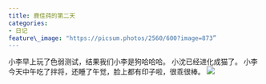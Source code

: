 ```yaml
---
title: 鹿佳莼的第二天
categories:
- 日记
feature\_image: "https://picsum.photos/2560/600?image=873”
---
```


小李早上玩了色弱测试，结果我们小李是狗哈哈哈。
小沈已经进化成猫了。
小李今天中午吃了拌将，还睡了午觉，脸上都有印子啦，很乖很棒。
![][image-1]


[image-1]:	assets/img/WechatIMG96759.jpeg